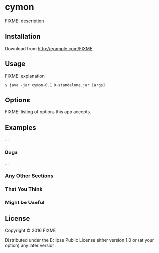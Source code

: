 # cymon

FIXME: description

## Installation

Download from http://example.com/FIXME.

## Usage

FIXME: explanation

    $ java -jar cymon-0.1.0-standalone.jar [args]

## Options

FIXME: listing of options this app accepts.

## Examples

...

### Bugs

...

### Any Other Sections
### That You Think
### Might be Useful

## License

Copyright © 2016 FIXME

Distributed under the Eclipse Public License either version 1.0 or (at
your option) any later version.
